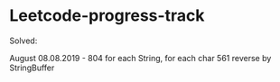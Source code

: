 # Leetcode-progress-track
Solved:

August
08.08.2019 -
804 for each String, for each char
561 reverse by StringBuffer

